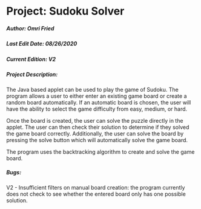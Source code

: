 # Project: Sudoku Solver
##### Author: Omri Fried
##### Last Edit Date: 08/26/2020
##### Current Edition: V2
##### Project Description: 
The Java based applet can be used to play the game of Sudoku. The program
allows a user to either enter an existing game board or create a random
board automatically. If an automatic board is chosen, the user will have
the ability to select the game difficulty from easy, medium, or hard.

Once the board is created, the user can solve the puzzle directly in the
applet. The user can then check their solution to determine if they solved
the game board correctly. Additionally, the user can solve the board by 
pressing the solve button which will automatically solve the game board.

The program uses the backtracking algorithm to create and solve the game 
board. 

##### Bugs:
V2 - Insufficient filters on manual board creation: the program currently 
does not check to see whether the entered board only has one possible solution.
